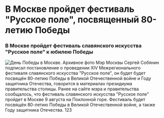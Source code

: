 # В Москве пройдет фестиваль "Русское поле", посвященный 80-летию Победы
### В Москве пройдет фестиваль славянского искусства "Русское поле" к юбилею Победы
![]( https://cdnn21.img.ria.ru/images/07e7/05/09/1870572853_0:93:3417:2015_1280x0_80_0_0_57539db303de745dfab20e7fb9aa4e10.jpg "День Победы в Москве. Архивное фото")
 Мэр Москвы Сергей Собянин подписал постановление о проведении XIV Межрегионального фестиваля славянского искусства "Русское поле", он будет будет посвящён 80-летию Победы в Великой Отечественной войне и Году защитника Отечества, говорится в материалах президиума правительства столицы.
Ранее на сайте мэра и правительства сообщалось, что фестиваль славянского искусства "Русское поле" пройдет в Москве 9 августа на Поклонной горе. 
Фестиваль будет посвящён 80-летию Победы в Великой Отечественной войне, а также Году защитника Отечества. 
123
